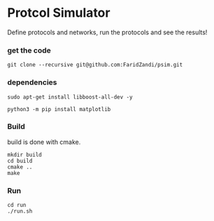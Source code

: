 # Protcol Simulator

Define protocols and networks, run the protocols and see the results!


### get the code 
```
git clone --recursive git@github.com:FaridZandi/psim.git
```


### dependencies 
```
sudo apt-get install libboost-all-dev -y
 
python3 -m pip install matplotlib
```

### Build 

build is done with cmake. 

```
mkdir build 
cd build 
cmake ..
make 
```

### Run 

```
cd run
./run.sh
```